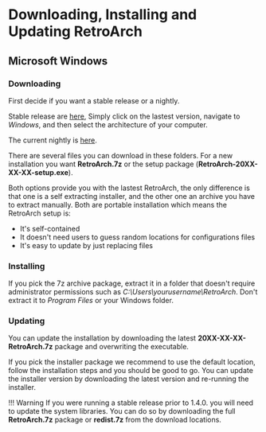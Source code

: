 
# Downloading, Installing and Updating RetroArch

## Microsoft Windows

### Downloading

First decide if you want a stable release or a nightly. 

Stable release are [here](https://buildbot.libretro.com/stable), Simply click on the lastest version, navigate to *Windows*, and then select the architecture of your computer.

The current nightly is [here](https://buildbot.libretro.com/nightly/windows/).

There are several files you can download in these folders. For a new installation you want **RetroArch.7z** or the setup package (**RetroArch-20XX-XX-XX-setup.exe**).

Both options provide you with the lastest RetroArch, the only difference is that one is a self extracting installer, and the other one an archive you have to extract manually. Both are portable installation which means the RetroArch setup is:
- It's self-contained
- It doesn't need users to guess random locations for configurations files
- It's easy to update by just replacing files

### Installing

If you pick the 7z archive package, extract it in a folder that doesn't require administrator permissions such as *C:\Users\yourusername\RetroArch*. Don't extract it to *Program Files* or your Windows folder.

### Updating

You can update the installation by downloading the latest **20XX-XX-XX-RetroArch.7z** package and overwriting the executable.

If you pick the installer package we recommend to use the default location, follow the installation steps and you should be good to go. You can update the installer version by downloading the latest version and re-running the installer.

!!! Warning
    If you were running a stable release prior to 1.4.0. you will need to update the system libraries. You can do so by downloading the full **RetroArch.7z** package or **redist.7z** from the download locations.
